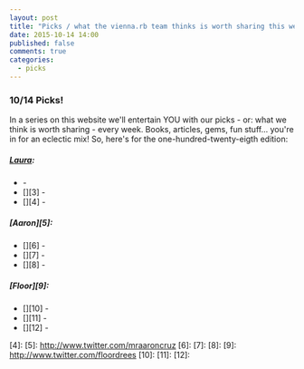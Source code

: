 ```yaml
---
layout: post
title: "Picks / what the vienna.rb team thinks is worth sharing this week"
date: 2015-10-14 14:00
published: false
comments: true
categories:
  - picks
---
```


### 10/14 Picks!

In a series on this website we'll entertain YOU with our picks - or: what we think is worth sharing - every week.
Books, articles, gems, fun stuff... you're in for an eclectic mix! So, here's for the one-hundred-twenty-eigth edition:

##### [Laura][1]:
- [][2] -
- [][3] -
- [][4] -

##### [Aaron][5]:
- [][6] -
- [][7] -
- [][8] -

##### [Floor][9]:
- [][10] - 
- [][11] -
- [][12] -

[1]: http://www.twitter.com/alicetragedy
[2]:
[3]:
[4]:
[5]: http://www.twitter.com/mraaroncruz
[6]:
[7]:
[8]:
[9]: http://www.twitter.com/floordrees
[10]:
[11]:
[12]:
